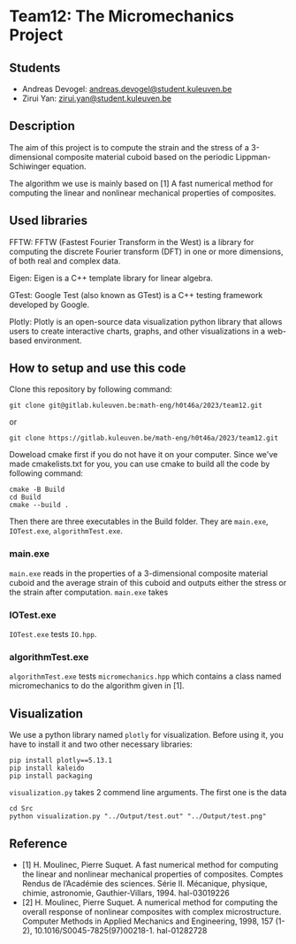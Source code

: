 # Team12: The Micromechanics Project 



## Students

- Andreas Devogel: andreas.devogel@student.kuleuven.be
- Zirui Yan: zirui.yan@student.kuleuven.be 

## Description

The aim of this project is to compute the strain and the stress of a 3-dimensional composite material cuboid based on the periodic Lippman-Schiwinger equation. 

The algorithm we use is mainly based on [1] A fast numerical method for computing the linear and nonlinear mechanical properties of composites.

## Used libraries

FFTW: FFTW (Fastest Fourier Transform in the West) is a library for computing the discrete Fourier transform (DFT) in one or more dimensions, of both real and complex data.

Eigen: Eigen is a C++ template library for linear algebra.

GTest: Google Test (also known as GTest) is a C++ testing framework developed by Google.

Plotly: Plotly is an open-source data visualization python library that allows users to create interactive charts, graphs, and other visualizations in a web-based environment.

## How to setup and use this code

Clone this repository by following command:

```
git clone git@gitlab.kuleuven.be:math-eng/h0t46a/2023/team12.git
```
or
```
git clone https://gitlab.kuleuven.be/math-eng/h0t46a/2023/team12.git
```
Doweload cmake first if you do not have it on your computer. Since we've made cmakelists.txt for you, you can use cmake to build all the code by following command:
```
cmake -B Build
cd Build
cmake --build .
``` 
Then there are three executables in the Build folder. They are `main.exe`, `IOTest.exe`, `algorithmTest.exe`.

### main.exe

`main.exe` reads in the properties of a 3-dimensional composite material cuboid and the average strain of this cuboid and outputs either the stress or the strain after computation.
`main.exe` takes 

### IOTest.exe
`IOTest.exe` tests `IO.hpp`. 

### algorithmTest.exe
`algorithmTest.exe` tests `micromechanics.hpp` which contains a class named micromechanics to do the algorithm given in [1].

## Visualization

We use a python library named `plotly` for visualization.
Before using it, you have to install it and two other necessary libraries:
```
pip install plotly==5.13.1
pip install kaleido
pip install packaging

```
`visualization.py` takes 2 commend line arguments. The first one is the data 
``` 
cd Src
python visualization.py "../Output/test.out" "../Output/test.png"
```


## Reference

- [1] H. Moulinec, Pierre Suquet. A fast numerical method for computing the linear and nonlinear mechanical properties of composites. Comptes Rendus de l’Académie des sciences. Série II. Mécanique, physique, chimie, astronomie, Gauthier-Villars, 1994. hal-03019226
- [2] H. Moulinec, Pierre Suquet. A numerical method for computing the overall response of nonlinear
composites with complex microstructure. Computer Methods in Applied Mechanics and Engineering,
1998, 157 (1-2), 10.1016/S0045-7825(97)00218-1. hal-01282728



